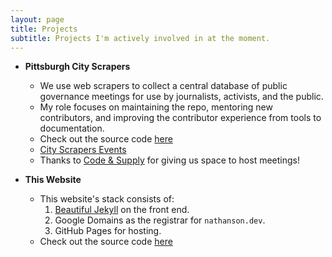 ```yaml
---
layout: page
title: Projects
subtitle: Projects I'm actively involved in at the moment.
---
```


- **Pittsburgh City Scrapers**
  - We use web scrapers to collect a central database of public governance meetings for use by journalists, activists, and the public.
  - My role focuses on maintaining the repo, mentoring new contributors, and improving the contributor experience from tools to documentation.
  - Check out the source code [here](https://github.com/pgh-public-meetings/city-scrapers-pitt)
  - [City Scrapers Events](https://pgh-public-meetings.github.io/events/)
  - Thanks to [Code & Supply](https://codeandsupply.co/) for giving us space to host meetings!


- **This Website**
  - This website's stack consists of:
     1. [Beautiful Jekyll](https://github.com/daattali/beautiful-jekyll) on the front end.
     1. Google Domains as the registrar for `nathanson.dev`. 
     1. GitHub Pages for hosting.
  - Check out the source code [here](https://github.com/ben-nathanson/ben-nathanson.github.io)

